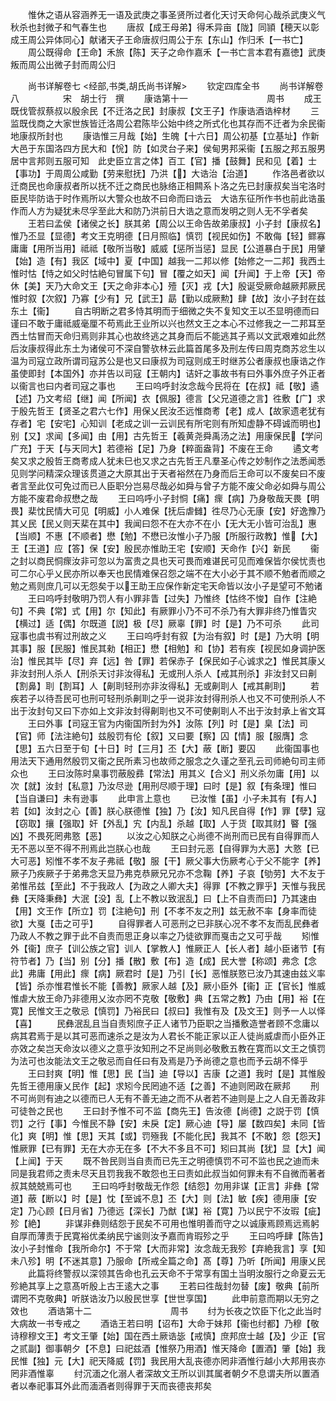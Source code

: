 <!-- { "loadSidebar": true } -->
　　惟休之语从容涵养无一语及武庚之事圣贤所过者化天讨天命何心哉杀武庚义气秋杀也封微子和气春生也
　　唐叔【成王母弟】得禾异亩【陇】同頴【穂天以彰成王周公异体同心】献诸天子王命唐叔归周公于东【东山】作归禾【一书亡】
　　周公既得命【王命】禾旅【陈】天子之命作嘉禾【一书亡言本君有嘉徳】武庚叛而周公出微子封而周公归









　　尚书详解卷七
<经部,书类,胡氏尚书详解>
　　钦定四库全书
　　尚书详解卷八　　　　　宋　胡士行　撰
　　康诰第十一　　　　　　　　　周书
　　成王既伐管叔蔡叔以殷余民【不迁洛之民】封康叔【文王子】作康诰酒诰梓材
　　三监既伐商之大家世族皆迁洛周公君陈毕公始中终之所式化也其存而不迁者为余民衞地康叔所封也
　　康诰惟三月哉【始】生魄【十六日】周公初基【立基址】作新大邑于东国洛四方民大和【恱】防【如灵台子来】侯甸男邦采衞【五服之邦五服男居中言邦则五服可知　此史臣立言之体】百工【官】播【鼓舞】民和见【着】士【事功】于周周公咸勤【劳来慰抚】乃洪【】大诰治【治道】
　　作洛邑者欲以迁商民也命康叔者所以抚不迁之商民也脉络正相闗系卜洛之先已封康叔矣当宅洛时臣民毕防诰于时作焉所以大警众也故不曰命而曰诰云　大诰东征所作书也前此诰虽作而人方为疑犹未尽孚至此大和防乃洪前日大诰之意而发明之则人无不孚者矣
　　王若曰孟侯【诸侯之长】朕其弟【周公以王命告故弟康叔】小子封【康叔名】惟乃丕显【显德】考文王克明德【日月照临】慎罚【视民如伤】不敢侮【轻】鳏寡庸庸【用所当用】祗祗【敬所当敬】威威【惩所当惩】显民【公道暴白于民】用肈【始】造【有】我区【域中】夏【中国】越我一二邦以修【始修之一二邦】我西土惟时怙【恃之如父时怙絶句冒属下句】冒【覆之如天】闻【升闻】于上帝【天】帝休【美】天乃大命文王【天之命非本心】殪【灭】戎【大】殷诞受厥命越厥邦厥民惟时叙【次叙】乃寡【少有】兄【武王】勗【勤以成厥勲】肆【故】汝小子封在兹东土【衞】
　　自古明断之君多恃其明而于细微之失不复知文王以丕显明德而曰谨曰不敢于庸祗威毫厘不苟焉此王业所以兴也然文王之本心不过修我之一二邦耳至西土怙冒而天命归焉则非其心也故终逃之其身而后不能逃其子焉以文武艰难如此然后汝康叔得此东土为诸侯可不深自警欤林云此篇首尾多及刑左传曰周克商苏忿生以温为司寇立政所谓司寇苏公是也又曰康叔为司寇则成王时继苏公者康叔也康诰之作虽使即封【本国外】亦并告以司寇【王朝内】诘奸之事故书有曰外事外庶子外正者以衞言也曰内者司寇之事也
　　王曰呜呼封汝念哉今民将在【在叔】祗【敬】遹【述】乃文考绍【继】闻【所闻】衣【佩服】德言【父兄道德之言】徃敷【广】求于殷先哲王【贤圣之君六七作】用保乂民汝丕远惟商耉【老】成人【故家遗老犹有存者】宅【安宅】心知训【老成之训一云训民有所宅则有所知虚静不碍诚而明也】别【又】求闻【多闻】由【用】古先哲王【羲黄尧舜禹汤之法】用康保民【学问广充】于天【与天同大】若德裕【足】乃身【粹面盎背】不废在王命
　　遹文考矣又求之殷哲王商耉成人犹未巳也又求之古先哲王凡羣圣心传之妙制作之法悉闻悉见则学问精深众理该贯道之大原其出于天者裕然在乃身而后王命可以不废矣曰不废者言至此仅可免过而已人臣职分岂易尽哉必如舜与曾子方能不废父命必如舜与周公方能不废君命叔懋之哉
　　王曰呜呼小子封恫【痛】瘝【病】乃身敬哉天畏【明畏】棐忱民情大可见【明威】小人难保【抚后虐雠】徃尽乃心无康【安】好逸豫乃其乂民【民乂则天棐在其中】我闻曰怨不在大亦不在小【无大无小皆可治乱】惠【当顺】不惠【不顺者】懋【勉】不懋已汝惟小子乃服【所服行政教】惟【大】王【王道】应【答】保【安】殷民亦惟助王宅【安顺】天命作【兴】新民
　　衞之封以商民恫瘝汝非可忽以为富贵之具也天可畏而难谌民可见而难保皆尔侯忧责也可二尔心乎乂民亦所以奉天也民情难保召怨之端不在大小必于其不顺不勉者而顺之勉之焉则庶几可以无怨矣于以王助王应保作新定宅天命皆以汝小子是望可不勉诸
　　王曰呜呼封敬明乃罚人有小罪非眚【过失】乃惟终【怙终不悛】自作【注絶句】不典【常】式【用】尔【知此】有厥罪小乃不可不杀乃有大罪非终乃惟眚灾【横过】适【偶】尔既道【説】极【尽】厥辜【罪】时【是】乃不可杀
　　此司寇事也虞书宥过刑故之义
　　王曰呜呼封有叙【为治有叙】时【是】乃大明【明其事】服【民服】惟民其勑【相正】懋【相勉】和【协】若有疾【视民如身调护医治】惟民其毕【尽】弃【远】咎【罪】若保赤子【保民如子心诚求之】惟民其康乂非汝封刑人杀人【刑杀天讨非汝得私】无或刑人杀人【戒其刑杀】非汝封又曰劓【割鼻】刵【割耳】人【劓刵轻刑亦非汝得私】无或劓刵人【戒其劓刵】
　　若疾若子以待吾民可也刑可轻刑杀劓刵之乎一说非汝封得刑杀人也又不可使刑杀人不出于汝封句又曰下亦如上文非汝封得劓刵也又不可使劓刵人不出于汝封承上省文耳
　　王曰外事【司寇王官为内衞国所封为外】汝陈【列】时【是】臬【法】司【官】师【法注絶句】兹殷罚有伦【叙】又曰要【察】囚【情】服【服膺】念【思】五六日至于旬【十日】时【三月】丕【大】蔽【断】要囚
　　此衞国事也用法天下通用然殷罚又衞之民所素习也故师之服念之久谨之至孔云司师絶句司主师众也
　　王曰汝陈时臬事罚蔽殷彞【常法】用其义【合义】刑义杀勿庸【用】以次【就】汝封【私意】乃汝尽逊【用刑尽顺于理】曰时【是】叙【有条理】惟曰【当自谦曰】未有逊事
　　此申言上意也
　　已汝惟【虽】小子未其有【有人】若【如】汝封之心【善】朕心朕德惟【独】乃【汝】知凡民自得【作】罪【孽】寇【窃取】攘【强取】奸【外乱】宄【内乱】杀越【取】人于货【取其财】睯【强凶】不畏死罔弗憝【恶】
　　以汝之心知朕之心尚德不尚刑而已民有自得罪而人无不恶以至不得不刑焉此岂朕心也哉
　　王曰封元恶【自得罪为大恶】大憝【已大可恶】矧惟不孝不友子弗祗【敬】服【干】厥父事大伤厥考心于父不能字【养】厥子乃疾厥子于弟弗念天显乃弗克恭厥兄兄亦不念鞠【养】子哀【劬劳】大不友于弟惟吊兹【至此】不于我政人【为政之人卿大夫】得罪【不教之罪乎】天惟与我民彝【天降秉彝】大泯【没】乱【上不教以致泯乱】曰【上不自责而曰】乃其速由【用】文王作【所立】罚【注絶句】刑【不孝不友之刑】兹无赦不率【身率而徒欲】大戛【击之可乎】
　　自得罪者人可恶刑之已非朕心况不孝不友而乱民彝者乃政人不教之罪于此不自责而思正身以率之乃徒欲罪而戛击之又可乎哉
　　矧惟外【衞】庶子【训公族之官】训人【掌教人】惟厥正人【长人者】越小臣诸节【有符节者】乃【当】别【分】播【散】敷【布】造【成】民大誉【称颂】弗念【念此】弗庸【用此】瘝【病】厥君时【是】乃引【长】恶惟朕憝已汝乃其速由兹义率【皆】杀亦惟君惟长不能【善教】厥家人越【及】厥小臣外【衞】正【官长】惟威惟虐大放王命乃非德用乂汝亦罔不克敬【敬敷】典【五常之教】乃由【用】裕【在寛】民惟文王之敬忌【慎罚】乃裕民曰【叔曰】我惟有及【及文王】则予一人以怿【喜】
　　民彝泯乱且当自责矧庶子正人诸节乃臣职之当播敷造誉者顾不念庸以病其君焉于是以其可恶而速杀之是汝为人君长不能正家以正人徒尚威虐而小臣外正亦效之矣岂天命汝以德义之意乎汝知刑之不足尚则必敬敷五教在寛而以文王之慎罚为法可也汝能法文王之敬忌而自任曰有及焉是乃予尚德之意也而予云胡不怿乎
　　王曰封爽【明】惟【思】民【当】迪【导以】吉康【之道】我时【是】其惟殷先哲王德用康乂民作【起】求矧今民罔迪不适【之善】不迪则罔政在厥邦
　　刑不可尚则有迪之以德而已人无有不善无迪之而不从者若不迪则是上之人自无善政非可徒咎之民也
　　王曰封予惟不可不监【商先王】告汝德【尚德】之説于罚【慎罚】之行【事】今惟民不静【安】未戾【定】厥心迪【导】屡【数四矣】未同【皆化】爽【明】惟【思】天其【或】罚殛我【不能化民】我其不【不敢】怨【怨天】惟厥罪【已有罪】无在大亦无在多【不大不多且不可】矧曰其尚【犹】显【大】闻【上闻】于天
　　既不咎民则当自责而已先王之明德慎罚不可不监也民之迪而未同是我君师之责未尽天且罚我我不敢怨也王曰责如此叔当如何罪未有不自微而著者叔其兢兢焉可也
　　王曰呜呼封敬哉无作怨【结怨】勿用非谋【正言】非彝【常道】蔽【断以】时【是】忱【至诚不息】丕【大】则【法】敏【疾】德用康【安定】乃心顾【日月省】乃德远【深长】乃猷【谋】裕【寛】乃以民宁不汝瑕【疵】殄【絶】
　　非谋非彝则结怨于民矣不可用也惟明善而守之以诚康焉顾焉远焉躬自厚而薄责于民寛裕优柔纳民宁谧则汝予嘉而肯瑕殄之乎
　　王曰呜呼肆【陈告】汝小子封惟命【我所命尔】不于常【大而非常】汝念哉无我殄【弃絶我言】享【知未八殄】明【不迷其意】乃服命【所戒全篇之命】髙【尊】乃听【所闻】用康乂民
　　此篇将终警叔以深领其告命也孔云天命不于常享有国土当明汝服行之命夏云无殄絶其享上之意髙听殷上古王逺大之事
　　王若曰徃哉封勿替【废】敬典【前所谓罔不克敬典】听朕诰汝乃以殷民世享【世世享国】
　　此申前意而期以无穷之效也
　　酒诰第十二　　　　　　　　　周书
　　纣为长夜之饮臣下化之此当时大病故一书专戒之
　　酒诰王若曰明【诏布】大命于妹邦【衞也纣都】乃穆【敬诗穆穆文王】考文王肇【始】国在西土厥诰毖【戒慎】庶邦庶士越【及】少正【官之贰副】御事朝夕【不息】曰祀兹酒【惟祭乃用酒】惟天降命【置酒】肇【始】我民惟【独】元【大】祀天降威【罚】我民用大乱丧德亦罔非酒惟行越小大邦用丧亦罔非酒惟辜
　　纣沉湎之化溺人者深故文王所以训其属者朝夕不息谓夫所以置酒者以奉祀事耳外此而湎酒者则得罪于天而丧德丧邦矣
